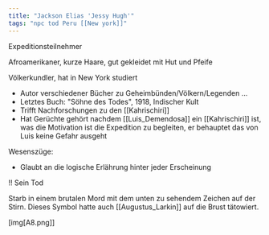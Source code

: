 ```yaml
---
title: "Jackson Elias 'Jessy Hugh'"
tags: "npc tod Peru [[New york]]"
---
```

Expeditionsteilnehmer

Afroamerikaner, kurze Haare, gut gekleidet mit Hut und Pfeife

Völkerkundler, hat in New York studiert

* Autor verschiedener Bücher zu Geheimbünden/Völkern/Legenden ...
* Letztes Buch: "Söhne des Todes", 1918, Indischer Kult
* Trifft Nachforschungen zu den [[Kahrischiri]]
* Hat Gerüchte gehört nachdem [[Luis_Demendosa]] ein [[Kahrischiri]] ist, was die Motivation ist die Expedition zu begleiten, er behauptet das von Luis keine Gefahr ausgeht

Wesenszüge:

* Glaubt an die logische Erlährung hinter jeder Erscheinung

!! Sein Tod

Starb in einem brutalen Mord mit dem unten zu sehendem Zeichen auf der Stirn.
Dieses Symbol hatte auch [[Augustus_Larkin]] auf die Brust tätowiert.

[img[A8.png]]
